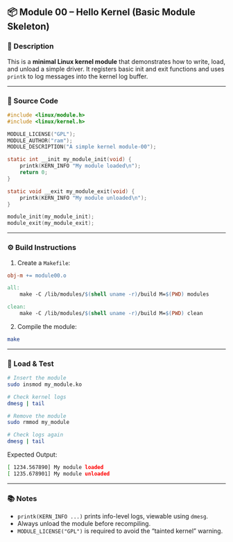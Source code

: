 ## 📦 Module 00 – Hello Kernel (Basic Module Skeleton)

### 📄 Description
This is a **minimal Linux kernel module** that demonstrates how to write, load, and unload a simple driver. It registers basic init and exit functions and uses `printk` to log messages into the kernel log buffer.

---

### 🧠 Source Code

```c
#include <linux/module.h>
#include <linux/kernel.h>

MODULE_LICENSE("GPL");
MODULE_AUTHOR("ram");
MODULE_DESCRIPTION("A simple kernel module-00");

static int __init my_module_init(void) {
    printk(KERN_INFO "My module loaded\n");
    return 0;
}

static void __exit my_module_exit(void) {
    printk(KERN_INFO "My module unloaded\n");
}

module_init(my_module_init);
module_exit(my_module_exit);
```

---

### ⚙️ Build Instructions

1. Create a `Makefile`:
```Makefile
obj-m += module00.o

all:
	make -C /lib/modules/$(shell uname -r)/build M=$(PWD) modules

clean:
	make -C /lib/modules/$(shell uname -r)/build M=$(PWD) clean
```

2. Compile the module:
```bash
make
```

---

### 🚀 Load & Test

```bash
# Insert the module
sudo insmod my_module.ko

# Check kernel logs
dmesg | tail

# Remove the module
sudo rmmod my_module

# Check logs again
dmesg | tail
```

Expected Output:
```bash
[ 1234.567890] My module loaded
[ 1235.678901] My module unloaded
```

---

### 📚 Notes

- `printk(KERN_INFO ...)` prints info-level logs, viewable using `dmesg`.
- Always unload the module before recompiling.
- `MODULE_LICENSE("GPL")` is required to avoid the “tainted kernel” warning.